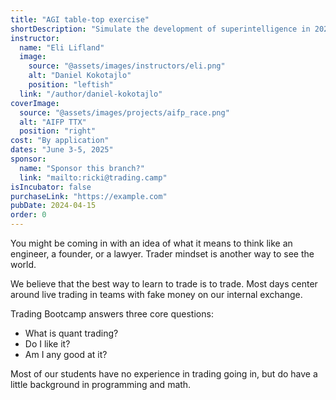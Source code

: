 ```yaml
---
title: "AGI table-top exercise"
shortDescription: "Simulate the development of superintelligence in 2027"
instructor:
  name: "Eli Lifland"
  image:
    source: "@assets/images/instructors/eli.png"
    alt: "Daniel Kokotajlo"
    position: "leftish"
  link: "/author/daniel-kokotajlo"
coverImage:
  source: "@assets/images/projects/aifp_race.png"
  alt: "AIFP TTX"
  position: "right"
cost: "By application"
dates: "June 3-5, 2025"
sponsor:
  name: "Sponsor this branch?"
  link: "mailto:ricki@trading.camp"
isIncubator: false
purchaseLink: "https://example.com"
pubDate: 2024-04-15
order: 0
---
```


You might be coming in with an idea of what it means to think like an engineer, a founder, or a lawyer. Trader mindset is another way to see the world.

We believe that the best way to learn to trade is to trade. Most days center around live trading in teams with fake money on our internal exchange.

Trading Bootcamp answers three core questions:
- What is quant trading?
- Do I like it?
- Am I any good at it?

Most of our students have no experience in trading going in, but do have a little background in programming and math. 